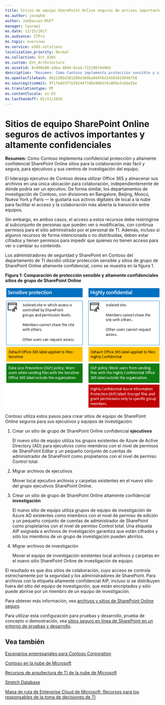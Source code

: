 ```yaml
---
title: Sitios de equipo SharePoint Online seguros de activos importantes y altamente confidenciales
ms.author: josephd
author: JoeDavies-MSFT
manager: laurawi
ms.date: 12/15/2017
ms.audience: ITPro
ms.topic: overview
ms.service: o365-solutions
localization_priority: Normal
ms.collection: Ent_O365
ms.custom: Ent_Architecture
ms.assetid: 8c088e88-a9ba-4044-bced-722196f4496d
description: "Resumen: Cómo Contoso implementa protección sensible y sitios de grupo de SharePoint Online altamente confidenciales para más fácil, aún seguro, sus centros de investigación y colaboración para los ejecutivos."
ms.openlocfilehash: 062238bd301200e388ba9d4f6d24503d33046f50
ms.sourcegitcommit: 9f1fe023f7e2924477d6e9003fdc805e3cb6e2be
ms.translationtype: MT
ms.contentlocale: es-ES
ms.lasthandoff: 01/11/2018
---
```

# <a name="secure-sharepoint-online-team-sites-for-sensitive-and-highly-confidential-assets"></a>Sitios de equipo SharePoint Online seguros de activos importantes y altamente confidenciales

 **Resumen:** Cómo Contoso implementa confidencial protección y altamente confidencial SharePoint Online sitios para la colaboración más fácil y segura, para ejecutivos y sus centros de investigación del equipo.
  
El liderazgo ejecutivo de Contoso desea utilizar Office 365 y almacenar sus archivos en una única ubicación para colaboración, independientemente de dónde podría ser un ejecutivo. De forma similar, los departamentos de investigación de Contoso, con divisiones en Bangalore, Beijing, Moscú, Nueva York y París — le gustaría sus activos digitales de local a la nube para facilitar el acceso y la colaboración más abierta la transición entre equipos.
  
Sin embargo, en ambos casos, el acceso a estos recursos debe restringirse al subconjunto de personas que pueden ver o modificarlas, con continua permisos para el sitio administrado por el personal de TI. Además, incluso si algunos recursos de forma intencionada o no distribuidas, deben estar cifrados y tienen permisos para impedir que quienes no tienen acceso para ver o cambiar su contenido.
  
Los administradores de seguridad y SharePoint en Contoso del departamento de TI decidió utilizar protección sensible y sitios de grupo de SharePoint Online altamente confidencial, como se muestra en la figura 1.
  
**Figura 1: Comparación de protección sensible y altamente confidenciales sitios de grupo de SharePoint Online**

![Protección de información confidencial y sitios de grupo de SharePoint Online muy confidenciales](images/Contoso_Poster/SP_Solution.png)
  
Contoso utiliza estos pasos para crear sitios de equipo de SharePoint Online seguros para sus ejecutivos y equipos de investigación:
  
1. Crear un sitio de grupo de SharePoint Online confidencial **ejecutivos**
    
    El nuevo sitio de equipo utiliza los grupos existentes de Azure de Active Directory (AD) para ejecutivos como miembros con el nivel de permisos de SharePoint Editar y un pequeño conjunto de cuentas de administrador de SharePoint como propietarios con el nivel de permiso Control total.
    
2. Migrar archivos de ejecutivos
    
    Mover local ejecutivo archivos y carpetas existentes en el nuevo sitio del grupo ejecutivos SharePoint Online.
    
3. Crear un sitio de grupo de SharePoint Online altamente confidencial **investigación**
    
    El nuevo sitio de equipo utiliza grupos de equipo de investigación de Azure AD existentes como miembros con el nivel de permiso de edición y un pequeño conjunto de cuentas de administrador de SharePoint como propietarios con el nivel de permiso Control total. Una etiqueta AIP asignada a archivos de investigación garantiza que están cifrados y sólo los miembros de un grupo de investigación pueden abrirlos.
    
4. Migrar archivos de investigación
    
    Mover el equipo de investigación existentes local archivos y carpetas en el nuevo sitio SharePoint Online de investigación de equipo.
    
El resultado es que dos sitios de colaboración, cuyo acceso se controla estrechamente por la seguridad y los administradores de SharePoint. Para archivos con la etiqueta altamente confidencial AIP, incluso si se distribuyen fuera del sitio del equipo de investigación, que están encriptados y sólo puede abrirse por un miembro de un equipo de investigación.
  
Para obtener más información, vea [archivos y sitios de SharePoint Online seguro](https://docs.microsoft.com/microsoft-365-enterprise/secure-sharepoint-online-sites-and-files).
  
 Para utilizar esta configuración para pruebas y desarrollo, prueba de concepto o demostración, vea [sitios seguro en línea de SharePoint en un entorno de pruebas y desarrollo](https://docs.microsoft.com/microsoft-365-enterprise/secure-sharepoint-online-sites-dev-test).
  
## <a name="see-also"></a>Vea también

[Escenarios empresariales para Contoso Corporation](enterprise-scenarios-for-the-contoso-corporation.md)
  
[Contoso en la nube de Microsoft](contoso-in-the-microsoft-cloud.md)
  
[Recursos de arquitectura de TI de la nube de Microsoft](microsoft-cloud-it-architecture-resources.md)

[Stretch Database](https://msdn.microsoft.com/library/dn935011.aspx)
  
[Mapa de ruta de Enterprise Cloud de Microsoft: Recursos para los responsables de la toma de decisiones de TI](https://sway.com/FJ2xsyWtkJc2taRD)




